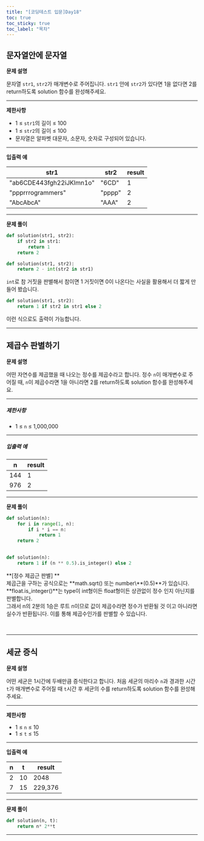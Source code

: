 ```yaml
---
title: "[코딩테스트 입문]Day18"
toc: true
toc_sticky: true
toc_label: "목차"
---
```


## 문자열안에 문자열

**문제 설명**

문자열 `str1`, `str2`가 매개변수로 주어집니다. `str1` 안에 `str2`가 있다면 1을 없다면 2를 return하도록 solution 함수를 완성해주세요.

------

**제한사항**

- 1 ≤ `str1`의 길이 ≤ 100
- 1 ≤ `str2`의 길이 ≤ 100
- 문자열은 알파벳 대문자, 소문자, 숫자로 구성되어 있습니다.

------

**입출력 예**

| str1                     | str2   | result |
| ------------------------ | ------ | ------ |
| "ab6CDE443fgh22iJKlmn1o" | "6CD"  | 1      |
| "ppprrrogrammers"        | "pppp" | 2      |
| "AbcAbcA"                | "AAA"  | 2      |

---

**문제 풀이**

```python
def solution(str1, str2):
    if str2 in str1:
        return 1
    return 2
```

```python
def solution(str1, str2):
    return 2 - int(str2 in str1)
```

`int`로 참 거짓을 판별해서 참이면 1 거짓이면 0이 나온다는 사실을 활용해서 더 짧게 만들어 봤습니다.

```python
def solution(str1, str2):
    return 1 if str2 in str1 else 2
```

이런 식으로도 출력이 가능합니다.

---

## 제곱수 판별하기

**문제 설명**

어떤 자연수를 제곱했을 때 나오는 정수를 제곱수라고 합니다. 정수 `n`이 매개변수로 주어질 때, `n`이 제곱수라면 1을 아니라면 2를 return하도록 solution 함수를 완성해주세요.

------

##### 제한사항

- 1 ≤ `n` ≤ 1,000,000

------

##### 입출력 예

| n    | result |
| ---- | ------ |
| 144  | 1      |
| 976  | 2      |

---

**문제 풀이**

```python
def solution(n):
    for i in range(1, n):
        if i * i == n:
            return 1
    return 2
        
```

```python
def solution(n):
    return 1 if (n ** 0.5).is_integer() else 2
```

<div class = "notice" markdown="1" >
**[정수 제곱근 판별] **<br/>
  제곱근을 구하는 공식으로는 **math.sqrt() 또는 number\**(0.5)**가 있습니다.<br/>
  **float.is_integer()**는 type이 int형이든 float형이든 상관없이 정수 인지 아닌지를 판별합니다. <br/>그래서 n의 2분의 1승은 루트 n이므로 값이 제곱수라면 정수가 반환될 것 이고 아니라면 실수가 반환됩니다. 이를 통해 제곱수인가를 판별할 수 있습니다.
</div>

​    

---

## 세균 증식

**문제 설명**

어떤 세균은 1시간에 두배만큼 증식한다고 합니다. 처음 세균의 마리수 `n`과 경과한 시간 `t`가 매개변수로 주어질 때 `t`시간 후 세균의 수를 return하도록 solution 함수를 완성해주세요.

------

**제한사항**

- 1 ≤ `n` ≤ 10
- 1 ≤ `t` ≤ 15

------

**입출력 예**

| n    | t    | result  |
| ---- | ---- | ------- |
| 2    | 10   | 2048    |
| 7    | 15   | 229,376 |

---

**문제 풀이**

```python
def solution(n, t):
    return n* 2**t
```

---

